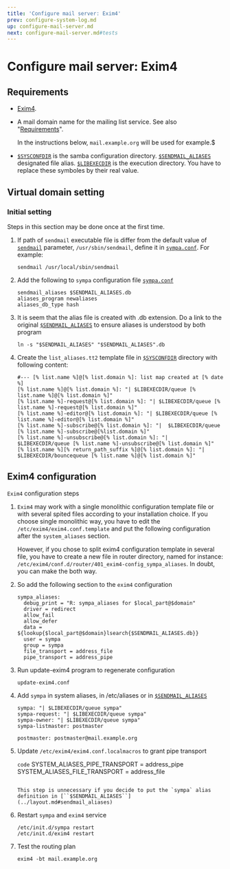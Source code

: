 ```yaml
---
title: 'Configure mail server: Exim4'
prev: configure-system-log.md
up: configure-mail-server.md
next: configure-mail-server.md#tests
---
```


Configure mail server: Exim4
============================

Requirements
------------

  * [Exim4](https://www.exim.org/).

  * A mail domain name for the mailing list service.
    See also "[Requirements](../requirements.md#network-requirements)".

    In the instructions below, ``mail.example.org`` will be used for example.$

  * [``$SYSCONFDIR``](../layout.md#sysconfdir) is the samba configuration
    directory.
    [``$SENDMAIL_ALIASES``](../layout.md#sendmail_aliases) designated
    file alias.
    [``$LIBEXECDIR``](../layout.md#libexecdir) is the execution directory.
    You have to replace these symboles by their real value.

Virtual domain setting
----------------------
### Initial setting

Steps in this section may be done once at the first time.

  1. If path of ``sendmail`` executable file is differ from the default value
     of [``sendmail``](/gpldoc/man/sympa_config.5.html#sendmail) parameter,
     ``/usr/sbin/sendmail``, define it in
     [``sympa.conf``](../layout.md#config).  For example:

     ``` code
     sendmail /usr/local/sbin/sendmail
     ```

  2. Add the following to `sympa` configuration file [``sympa.conf``](../layout.md#config)

     ``` code
     sendmail_aliases $SENDMAIL_ALIASES.db
     aliases_program newaliases
     aliases_db_type hash
     ```

  3. It is seem that the alias file is created with .db extension. Do a link to
     the original [``$SENDMAIL_ALIASES``](../layout.md#sendmail_aliases) to
     ensure aliases is understood by both program

     ``` code
     ln -s "$SENDMAIL_ALIASES" "$SENDMAIL_ALIASES".db
     ```

  4. Create the `list_aliases.tt2` template file in [``$SYSCONFDIR``](../layout.md#sysconfdir)
     directory with following content:
     ``` code
     #--- [% list.name %]@[% list.domain %]: list map created at [% date %]
     [% list.name %]@[% list.domain %]: "| $LIBEXECDIR/queue [% list.name %]@[% list.domain %]"
     [% list.name %]-request@[% list.domain %]: "| $LIBEXECDIR/queue [% list.name %]-request@[% list.domain %]"
     [% list.name %]-editor@[% list.domain %]: "| $LIBEXECDIR/queue [% list.name %]-editor@[% list.domain %]"
     [% list.name %]-subscribe@[% list.domain %]: "|  $LIBEXECDIR/queue [% list.name %]-subscribe@[%list.domain %]"
     [% list.name %]-unsubscribe@[% list.domain %]: "|  $LIBEXECDIR/queue [% list.name %]-unsubscribe@[% list.domain %]"
     [% list.name %][% return_path_suffix %]@[% list.domain %]: "|  $LIBEXECDIR/bouncequeue [% list.name %]@[% list.domain %]"
     ```

Exim4 configuration
-------------------

`Exim4` configuration steps

  1. `Exim4` may work with a single monolithic configuration template file or
     with several spited files according to your installation choice. If you
     choose single monolithic way, you have to edit the
     ``/etc/exim4/exim4.conf.template`` and put the following configuration
     after the `system_aliases` section.

     However, if you chose to split exim4
     configuration template in several file, you have to create a new file in
     router directory, named for instance:
     ``/etc/exim4/conf.d/router/401_exim4-config_sympa_aliases``.
     In doubt, you can make the both way.

  2. So add the following section to the `exim4` configuration

     ``` code
     sympa_aliases:
       debug_print = "R: sympa_aliases for $local_part@$domain"
       driver = redirect
       allow_fail
       allow_defer
       data = ${lookup{$local_part@$domain}lsearch{$SENDMAIL_ALIASES.db}}
       user = sympa
       group = sympa
       file_transport = address_file
       pipe_transport = address_pipe
     ```

  3. Run update-exim4 program to regenerate configuration

     ``` code
     update-exim4.conf
     ```

  4. Add `sympa` in system aliases, in /etc/aliases or in  [``$SENDMAIL_ALIASES``](../layout.md#sendmail_aliases)

     ``` code
     sympa: "| $LIBEXECDIR/queue sympa"
     sympa-request: "| $LIBEXECDIR/queue sympa"
     sympa-owner: "| $LIBEXECDIR/queue sympa"
     sympa-listmaster: postmaster

     postmaster: postmaster@mail.example.org
     ```
     
  5. Update `/etc/exim4/exim4.conf.localmacros` to grant pipe transport
     
     ```code```
     SYSTEM_ALIASES_PIPE_TRANSPORT = address_pipe
     SYSTEM_ALIASES_FILE_TRANSPORT = address_file
     ```
     
     This step is unnecessary if you decide to put the `sympa` alias definition in [``$SENDMAIL_ALIASES``](../layout.md#sendmail_aliases)

  6. Restart `sympa` and `exim4` service

     ``` code
     /etc/init.d/sympa restart
     /etc/init.d/exim4 restart
     ```

  7. Test the routing plan

     ``` code
     exim4 -bt mail.example.org
     ```
